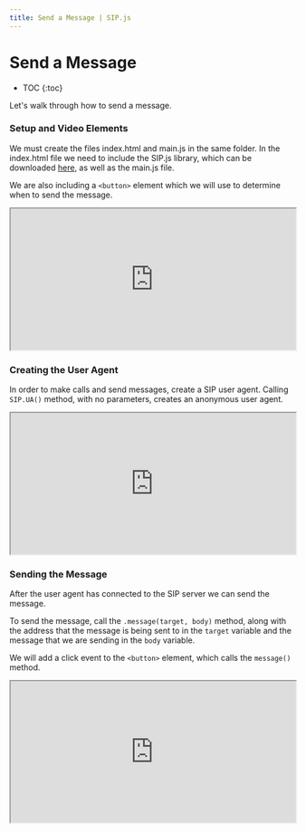 ```yaml
---
title: Send a Message | SIP.js
---
```


# Send a Message

* TOC
{:toc}

Let's walk through how to send a message.

### Setup and Video Elements

We must create the files index.html and main.js in the same folder.  In the index.html file we need to include the SIP.js library, which can be downloaded [here](/download/), as well as the main.js file.  

We are also including a `<button>` element which we will use to determine when to send the message.


<iframe
  style="width: 100%; height: 250px"
  src="http://jsfiddle.net/5JbvL/2/embedded/html,js,result/">
</iframe>



### Creating the User Agent

In order to make calls and send messages, create a SIP user agent.  Calling `SIP.UA()` method, with no parameters, creates an anonymous user agent.

<iframe
  style="width: 100%; height: 250px"
  src="http://jsfiddle.net/gk3p4/5/embedded/js,html,result/">
</iframe>


### Sending the Message


After the user agent has connected to the SIP server we can send the message.

To send the message, call the `.message(target, body)` method, along with the address that the message is being sent to in the `target` variable and the message that we are sending in the `body` variable.

We will add a click event to the `<button>` element, which calls the `message()` method.


<iframe
  style="width: 100%; height: 250px"
  src="http://jsfiddle.net/8Cg6M/5/embedded/js,html,result/">
</iframe>

